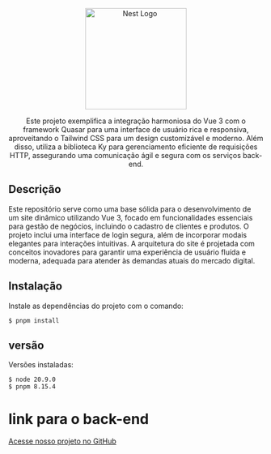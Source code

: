 <p align="center">
  <a target="blank"><img src="https://vue3openlayers.netlify.app/logo.png" width="200" alt="Nest Logo" /></a>
</p>

<p align="center">
  Este projeto exemplifica a integração harmoniosa do Vue 3 com o framework Quasar para uma interface de usuário rica e responsiva, aproveitando o Tailwind CSS para um design customizável e moderno. Além disso, utiliza a biblioteca Ky para gerenciamento eficiente de requisições HTTP, assegurando uma comunicação ágil e segura com os serviços back-end.
</p>


## Descrição

Este repositório serve como uma base sólida para o desenvolvimento de um site dinâmico utilizando Vue 3, focado em funcionalidades essenciais para gestão de negócios, incluindo o cadastro de clientes e produtos. O projeto inclui uma interface de login segura, além de incorporar modais elegantes para interações intuitivas. A arquitetura do site é projetada com conceitos inovadores para garantir uma experiência de usuário fluída e moderna, adequada para atender às demandas atuais do mercado digital.

## Instalação

Instale as dependências do projeto com o comando:

```
$ pnpm install
```

## versão 

Versões instaladas:

```
$ node 20.9.0
$ pnpm 8.15.4
```


# link para o back-end

[Acesse nosso projeto no GitHub](https://github.com/PTomilhero27/prod-link)






